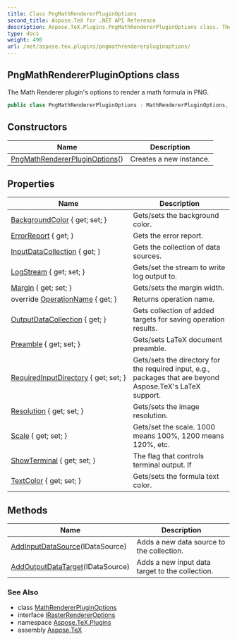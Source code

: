 ```yaml
---
title: Class PngMathRendererPluginOptions
second_title: Aspose.TeX for .NET API Reference
description: Aspose.TeX.Plugins.PngMathRendererPluginOptions class. The Math Renderer plugins options to render a math formula in PNG
type: docs
weight: 490
url: /net/aspose.tex.plugins/pngmathrendererpluginoptions/
---
```

## PngMathRendererPluginOptions class

The Math Renderer plugin's options to render a math formula in PNG.

```csharp
public class PngMathRendererPluginOptions : MathRendererPluginOptions, IRasterRendererOptions
```

## Constructors

| Name | Description |
| --- | --- |
| [PngMathRendererPluginOptions](pngmathrendererpluginoptions/)() | Creates a new instance. |

## Properties

| Name | Description |
| --- | --- |
| [BackgroundColor](../../aspose.tex.features/figurerendereroptions/backgroundcolor/) { get; set; } | Gets/sets the background color. |
| [ErrorReport](../../aspose.tex.features/figurerendereroptions/errorreport/) { get; } | Gets the error report. |
| [InputDataCollection](../../aspose.tex.plugins/mathrendererpluginoptions/inputdatacollection/) { get; } | Gets the collection of data sources. |
| [LogStream](../../aspose.tex.features/figurerendereroptions/logstream/) { get; set; } | Gets/set the stream to write log output to. |
| [Margin](../../aspose.tex.features/figurerendereroptions/margin/) { get; set; } | Gets/sets the margin width. |
| override [OperationName](../../aspose.tex.plugins/pngmathrendererpluginoptions/operationname/) { get; } | Returns operation name. |
| [OutputDataCollection](../../aspose.tex.plugins/mathrendererpluginoptions/outputdatacollection/) { get; } | Gets collection of added targets for saving operation results. |
| [Preamble](../../aspose.tex.features/figurerendereroptions/preamble/) { get; set; } | Gets/sets LaTeX document preamble. |
| [RequiredInputDirectory](../../aspose.tex.features/figurerendereroptions/requiredinputdirectory/) { get; set; } | Gets/sets the directory for the required input, e.g., packages that are beyond Aspose.TeX's LaTeX support. |
| [Resolution](../../aspose.tex.plugins/pngmathrendererpluginoptions/resolution/) { get; set; } | Gets/sets the image resolution. |
| [Scale](../../aspose.tex.features/figurerendereroptions/scale/) { get; set; } | Gets/set the scale. 1000 means 100%, 1200 means 120%, etc. |
| [ShowTerminal](../../aspose.tex.features/figurerendereroptions/showterminal/) { get; set; } | The flag that controls terminal output. If |
| [TextColor](../../aspose.tex.features/mathrendereroptions/textcolor/) { get; set; } | Gets/sets the formula text color. |

## Methods

| Name | Description |
| --- | --- |
| [AddInputDataSource](../../aspose.tex.plugins/mathrendererpluginoptions/addinputdatasource/)(IDataSource) | Adds a new data source to the collection. |
| [AddOutputDataTarget](../../aspose.tex.plugins/mathrendererpluginoptions/addoutputdatatarget/)(IDataSource) | Adds a new input data target to the collection. |

### See Also

* class [MathRendererPluginOptions](../mathrendererpluginoptions/)
* interface [IRasterRendererOptions](../../aspose.tex.features/irasterrendereroptions/)
* namespace [Aspose.TeX.Plugins](../../aspose.tex.plugins/)
* assembly [Aspose.TeX](../../)


